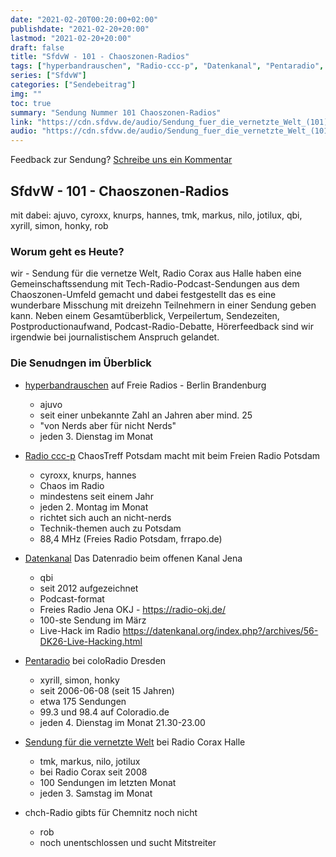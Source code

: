 ```yaml
---
date: "2021-02-20T00:20:00+02:00"
publishdate: "2021-02-20+20:00"
lastmod: "2021-02-20+20:00"
draft: false
title: "SfdvW - 101 - Chaoszonen-Radios"
tags: ["hyperbandrauschen", "Radio-ccc-p", "Datenkanal", "Pentaradio", "chch-Radio", "Gemeinschaftssendung"]
series: ["SfdvW"]
categories: ["Sendebeitrag"]
img: ""
toc: true
summary: "Sendung Nummer 101 Chaoszonen-Radios"
link: "https://cdn.sfdvw.de/audio/Sendung_fuer_die_vernetzte_Welt_(101)_2021_02_20_Chaoszonen-Radios.mp3"
audio: "https://cdn.sfdvw.de/audio/Sendung_fuer_die_vernetzte_Welt_(101)_2021_02_20_Chaoszonen-Radios.mp3"
---
```


<div align="center" id="example"></div>
<script src="https://cdn.podlove.org/web-player/embed.js"></script>

Feedback zur Sendung?
[Schreibe uns ein Kommentar](mailto:SfdvW@radiocorax.de)

## SfdvW - 101 - Chaoszonen-Radios
mit dabei: ajuvo, cyroxx, knurps, hannes, tmk, markus, nilo, jotilux, qbi, xyrill, simon, honky, rob

### Worum geht es Heute?
wir - Sendung für die vernetze Welt, Radio Corax aus Halle haben eine Gemeinschaftssendung mit Tech-Radio-Podcast-Sendungen aus dem Chaoszonen-Umfeld gemacht und dabei festgestellt das es eine wunderbare Misschung mit dreizehn Teilnehmern in einer Sendung geben kann. Neben einem Gesamtüberblick, Verpeilertum, Sendezeiten, Postproductionaufwand, Podcast-Radio-Debatte, Hörerfeedback sind wir irgendwie bei journalistischem Anspruch gelandet.

### Die Senudngen im Überblick

* [hyperbandrauschen](https://hybr.de/) auf Freie Radios - Berlin Brandenburg
  * ajuvo
  * seit einer unbekannte Zahl an Jahren aber mind. 25
  * "von Nerds aber für nicht Nerds"
  * jeden 3. Dienstag im Monat

* [Radio ccc-p](https://radio.ccc-p.org/) ChaosTreff Potsdam macht mit beim Freien Radio Potsdam
  * cyroxx, knurps, hannes
  * Chaos im Radio
  * mindestens seit einem Jahr
  * jeden 2. Montag im Monat
  * richtet sich auch an nicht-nerds
  * Technik-themen auch zu Potsdam
  * 88,4 MHz (Freies Radio Potsdam, frrapo.de)

* [Datenkanal](https://datenkanal.org/) Das Datenradio beim offenen Kanal Jena
  * qbi
  * seit 2012 aufgezeichnet
  * Podcast-format
  * Freies Radio Jena OKJ - https://radio-okj.de/
  * 100-ste Sendung im März
  * Live-Hack im Radio https://datenkanal.org/index.php?/archives/56-DK26-Live-Hacking.html

* [Pentaradio](https://www.c3d2.de/radio.html) bei coloRadio Dresden
  * xyrill, simon, honky 
  * seit 2006-06-08 (seit 15 Jahren)
  * etwa 175 Sendungen
  * 99.3 und 98.4 auf Coloradio.de
  * jeden 4. Dienstag im Monat 21.30-23.00

* [Sendung für die vernetzte Welt](https://sfdvw.de) bei Radio Corax Halle
  * tmk, markus, nilo, jotilux
  * bei Radio Corax seit 2008
  * 100 Sendungen im letzten Monat
  * jeden 3. Samstag im Monat

* chch-Radio gibts für Chemnitz noch nicht
  * rob
  * noch unentschlossen und sucht Mitstreiter




<script>
  podlovePlayer('#example', '/blog/sfdvw101.json');
</script>
